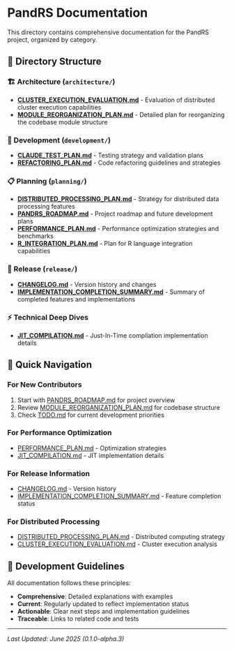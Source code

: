 # PandRS Documentation

This directory contains comprehensive documentation for the PandRS project, organized by category.

## 📁 Directory Structure

### 🏗️ Architecture (`architecture/`)
- **[CLUSTER_EXECUTION_EVALUATION.md](architecture/CLUSTER_EXECUTION_EVALUATION.md)** - Evaluation of distributed cluster execution capabilities
- **[MODULE_REORGANIZATION_PLAN.md](architecture/MODULE_REORGANIZATION_PLAN.md)** - Detailed plan for reorganizing the codebase module structure

### 🚀 Development (`development/`)
- **[CLAUDE_TEST_PLAN.md](development/CLAUDE_TEST_PLAN.md)** - Testing strategy and validation plans
- **[REFACTORING_PLAN.md](development/REFACTORING_PLAN.md)** - Code refactoring guidelines and strategies

### 📋 Planning (`planning/`)
- **[DISTRIBUTED_PROCESSING_PLAN.md](planning/DISTRIBUTED_PROCESSING_PLAN.md)** - Strategy for distributed data processing features
- **[PANDRS_ROADMAP.md](planning/PANDRS_ROADMAP.md)** - Project roadmap and future development plans
- **[PERFORMANCE_PLAN.md](planning/PERFORMANCE_PLAN.md)** - Performance optimization strategies and benchmarks
- **[R_INTEGRATION_PLAN.md](planning/R_INTEGRATION_PLAN.md)** - Plan for R language integration capabilities

### 🎯 Release (`release/`)
- **[CHANGELOG.md](release/CHANGELOG.md)** - Version history and changes
- **[IMPLEMENTATION_COMPLETION_SUMMARY.md](release/IMPLEMENTATION_COMPLETION_SUMMARY.md)** - Summary of completed features and implementations

### ⚡ Technical Deep Dives
- **[JIT_COMPILATION.md](JIT_COMPILATION.md)** - Just-In-Time compilation implementation details

## 📖 Quick Navigation

### For New Contributors
1. Start with [PANDRS_ROADMAP.md](planning/PANDRS_ROADMAP.md) for project overview
2. Review [MODULE_REORGANIZATION_PLAN.md](architecture/MODULE_REORGANIZATION_PLAN.md) for codebase structure
3. Check [TODO.md](../TODO.md) for current development priorities

### For Performance Optimization
- [PERFORMANCE_PLAN.md](planning/PERFORMANCE_PLAN.md) - Optimization strategies
- [JIT_COMPILATION.md](JIT_COMPILATION.md) - JIT implementation details

### For Release Information
- [CHANGELOG.md](release/CHANGELOG.md) - Version history
- [IMPLEMENTATION_COMPLETION_SUMMARY.md](release/IMPLEMENTATION_COMPLETION_SUMMARY.md) - Feature completion status

### For Distributed Processing
- [DISTRIBUTED_PROCESSING_PLAN.md](planning/DISTRIBUTED_PROCESSING_PLAN.md) - Distributed computing strategy
- [CLUSTER_EXECUTION_EVALUATION.md](architecture/CLUSTER_EXECUTION_EVALUATION.md) - Cluster execution analysis

## 🔧 Development Guidelines

All documentation follows these principles:
- **Comprehensive**: Detailed explanations with examples
- **Current**: Regularly updated to reflect implementation status
- **Actionable**: Clear next steps and implementation guidelines
- **Traceable**: Links to related code and tests

---

*Last Updated: June 2025 (0.1.0-alpha.3)*